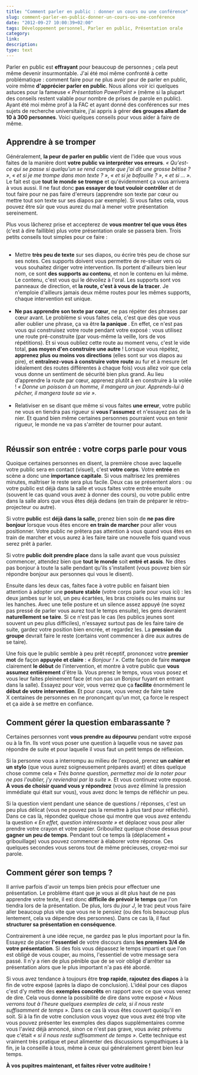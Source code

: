 ```yaml
---
title: "Comment parler en public : donner un cours ou une conférence"
slug: comment-parler-en-public-donner-un-cours-ou-une-conférence
date: "2012-09-27 10:00:39+02:00"
tags: Développement personnel, Parler en public, Présentation orale
category: 
link: 
description: 
type: text
---
```


<p>Parler en public est <strong>effrayant</strong> pour beaucoup de personnes ; cela peut même devenir insurmontable. J'ai été moi même confronté à cette problématique : comment faire pour ne plus avoir peur de parler en public, voire même <strong>d'apprécier parler en public</strong>. Nous allons voir ici quelques astuces pour la fameuse <em>« Présentation PowerPoint »</em> (même si la plupart des conseils restent valable pour nombre de prises de parole en public). Ayant été moi même prof à la FAC et ayant donné des conférences sur mes sujets de recherche universitaire, j'ai appris à gérer <strong>des groupes allant de 10 à 300 personnes</strong>. Voici quelques conseils pour vous aider à faire de même.</p>
<!-- TEASER_END -->
<p><h2>Apprendre à se tromper</h2></p>

<p>Généralement, <strong>la peur de parler en public</strong> vient de l'idée que vous vous faites de la manière dont <strong>votre public va interpréter vos erreurs</strong>. <em>« Qu'est-ce qui se passe si quelqu'un se rend compte que j'ai dit une grosse bêtise ? »</em>, <em>« et si je me trompe dans mon texte ? »</em>, <em>« et si je bafouille ? »</em>, <em>« et si ... »</em>. Le fait est que <strong>tout le monde se trompe</strong> et qu'évidemment ça vous arrivera à vous aussi. Il ne faut donc <strong>pas essayer de tout vouloir contrôler</strong> et de tout faire pour ne pas faire d'erreurs (apprendre son texte par cœur ou mettre tout son texte sur ses diapos par exemple). Si vous faites cela, vous pouvez être sûr que vous aurez du mal à mener votre présentation sereinement.</p>

<p>Plus vous lâcherez prise et accepterez de <strong>vous montrer tel que vous êtes</strong> (c'est à dire faillible) plus votre présentation orale se passera bien. Trois petits conseils tout simples pour ce faire :</p>

<p><ul><br /><li>Mettre <strong>très peu de texte</strong> sur ses diapos, ou écrire très peu de chose sur ses notes. Ces supports doivent vous permettre de re-situer vers où vous souhaitez diriger votre intervention. Ils portent d'ailleurs bien leur nom, ce sont <strong>des supports au contenu</strong>, et non le contenu en lui même. Le contenu, c'est vous qui le dévoilez à l'oral. Les supports sont vos panneaux de direction, et <strong>la route, c'est à vous de la tracer</strong>. Je n'emploie d'ailleurs jamais deux même routes pour les mêmes supports, chaque intervention est unique.</li><br /><li><strong>Ne pas apprendre son texte par cœur</strong>, ne pas répéter des phrases par cœur avant. Le problème si vous faites cela, c'est que dès que vous aller oublier une phrase, ça va être <strong>la panique</strong> . En effet, ce n'est pas vous qui construisez votre route pendant votre exposé : vous utilisez une route pré-construite (par vous-même la veille, lors de vos répétitions). Et si vous oubliez cette route au moment venu, c'est le vide total, <strong>pas moyen d'en construire une autre</strong> ! Lorsque vous répétez, <strong>apprenez plus ou moins vos directions</strong> (elles sont sur vos diapos au pire), et <strong>entraînez-vous à construire votre route</strong> au fur et à mesure (et idéalement des routes différentes à chaque fois) vous allez voir que cela vous donne un sentiment de sécurité bien plus grand. Au lieu d'apprendre la route par cœur, apprenez plutôt à en construire à la volée ! <em>« Donne un poisson à un homme, il mangera un jour. Apprends-lui à pêcher, il mangera toute sa vie »</em>.</li><br /><li>Relativiser en se disant que même si vous faites <strong>une erreur</strong>, votre public ne vous en tiendra pas rigueur si <strong>vous l'assumez</strong> et n'essayez pas de la nier. Et quand bien même certaines personnes pourraient vous en tenir rigueur, le monde ne va pas s'arrêter de tourner pour autant.</li><br /></ul></p>

<p><h2>Réussir son entrée : votre corps parle pour vous</h2></p>

<p>Quoique certaines personnes en disent, la première chose avec laquelle votre public sera en contact (visuel), c'est <strong>votre corps</strong>. Votre <strong>entrée</strong> en scène a donc une <strong>importance capitale</strong>. Si vous maîtrisez les premières minutes, maîtriser le reste sera plus facile. Deux cas se présentent alors : ou votre public est déjà dans la salle et vous faites votre entrée ensuite (souvent le cas quand vous avez à donner des cours), ou votre public entre dans la salle alors que vous êtes déjà dedans (en train de préparer le rétro-projecteur ou autre).</p>

<p>Si votre <strong>public</strong> est <strong>déjà dans la salle</strong>, prenez bien soin de <strong>ne pas dire bonjour</strong> lorsque vous êtes encore <strong>en train de marcher</strong> pour aller vous positionner. Votre public ne prêtera pas attention à vous quand vous êtes en train de marcher et vous aurez à les faire taire une nouvelle fois quand vous serez prêt à parler.</p>

<p>Si votre <strong>public doit prendre place</strong> dans la salle avant que vous puissiez commencer, attendez bien que <strong>tout le monde</strong> soit <strong>entré et assis</strong>. Ne dites pas bonjour à toute la salle pendant qu'ils s'installent (vous pouvez bien sûr répondre bonjour aux personnes qui vous le disent).</p>

<p>Ensuite dans les deux cas, faites face à votre public en faisant bien attention à adopter une <strong>posture stable</strong> (votre corps parle pour vous ici) : les deux jambes sur le sol, un peu écartées, les bras croisés ou les mains sur les hanches. Avec une telle posture et un silence assez appuyé (ne soyez pas pressé de parler vous aurez tout le temps ensuite), les gens devraient <strong>naturellement se taire</strong>. Si ce n'est pas le cas (les publics jeunes sont souvent un peu plus difficiles), n'essayez surtout pas de les faire taire de suite, gardez votre position bien encrée, et regardez les. La <strong>pression du groupe</strong> devrait faire le reste (certains vont commencer à dire aux autres de se taire).</p>

<p>Une fois que le public semble à peu prêt réceptif, prononcez votre <strong>premier mot</strong> de façon <strong>appuyée et claire</strong> : <em>« Bonjour ! »</em>. Cette façon de faire <strong>marque</strong> clairement <strong>le début</strong> de l'intervention, et montre à votre public que <strong>vous assumez entièrement</strong> d'être là. Vous prenez le temps, vous vous posez et vous leur faites pleinement face (et non pas un Bonjour fuyant en entrant dans la salle). Essayez pour voir, vous verrez que ça <strong>facilite</strong> énormément le <strong>début de votre intervention</strong>. Et pour cause, vous venez de faire taire X centaines de personnes en ne prononçant qu'un mot, ça force le respect et ça aide à se mettre en confiance.</p>

<p><h2>Comment gérer la question embarassante ?</h2></p>

<p>Certaines personnes vont <strong>vous prendre au dépourvu</strong> pendant votre exposé ou à la fin. Ils vont vous poser une question à laquelle vous ne savez pas répondre de suite et pour laquelle il vous faut un petit temps de réflexion.</p>

<p>Si la personne vous a interrompu au milieu de l'exposé, prenez <strong>un cahier et un stylo</strong> (que vous aurez soigneusement préparés avant) et dites quelque chose comme cela <em>« Très bonne question, permettez moi de la noter pour ne pas l'oublier, j'y reviendrai par la suite »</em>. Et vous continuez votre exposé. <strong>À vous de choisir quand vous y répondrez</strong> (vous avez éliminé la pression immédiate qui était sur vous), vous avez donc le temps de réfléchir un peu.</p>

<p>Si la question vient pendant une séance de questions / réponses, c'est un peu plus délicat (vous ne pouvez pas la remettre à plus tard pour réfléchir). Dans ce cas là, répondez quelque chose qui montre que vous avez entendu la question <em>« En effet, question intéressante »</em> et déplacez vous pour aller prendre votre crayon et votre papier. Gribouillez quelque chose dessus pour <strong>gagner un peu de temps</strong>. Pendant tout ce temps là (déplacement + gribouillage) vous pouvez commencer à élaborer votre réponse. Ces quelques secondes vous serons tout de même précieuses, croyez-moi sur parole.</p>

<p><h2>Comment gérer son temps ?</h2></p>

<p>Il arrive parfois d'avoir un temps bien précis pour effectuer une présentation. Le problème étant que je vous ai dit plus haut de ne pas apprendre votre texte, il est donc <strong>difficile de prévoir le temps</strong> que l'on tiendra lors de la présentation. De plus, lors du <em>jour J</em>, le trac peut vous faire aller beaucoup plus vite que vous ne le pensiez (ou des fois beaucoup plus lentement, cela va dépendre des personnes). Dans ce cas là, il faut <strong>structurer sa présentation en conséquence</strong>.</p>

<p>Contrairement à une idée reçue, ne gardez pas le plus important pour la fin. Essayez de placer <strong>l'essentiel</strong> de votre discours dans <strong>les premiers 3/4 de votre présentation</strong>. Si des fois vous dépassez le temps imparti et que l'on est obligé de vous couper, au moins, l'essentiel de votre message sera passé. Il n'y a rien de plus pénible que de se voir obligé d'arrêter sa présentation alors que le plus important n'a pas été abordé.</p>

<p>Si vous avez tendance à toujours être <strong>trop rapide</strong>, <strong>rajoutez des diapos</strong> à la fin de votre exposé (après la diapo de conclusion). L'idéal pour ces diapos c'est d'y mettre des <strong>exemples concrêts</strong> en rapport avec ce que vous venez de dire. Cela vous donne la possibilité de dire dans votre exposé <em>« Nous verrons tout à l'heure quelques exemples de cela, si il nous reste suffisamment de temps »</em>. Dans ce cas là vous êtes couvert quoiqu'il en soit. Si à la fin de votre conclusion vous voyez que vous avez été trop vite vous pouvez présenter les exemples des diapos supplémentaires comme vous l'aviez déjà annoncé, sinon ce n'est pas grave, vous aviez prévenu que c'était <em>« si il nous reste suffisamment de temps »</em>. Cette technique est vraiment très pratique et peut alimenter des discussions sympathiques à la fin, je la conseille à tous, même à ceux qui généralement gèrent bien leur temps.</p>

<p><strong>À vos pupitres maintenant, et faites rêver votre auditoire !</strong></p>
